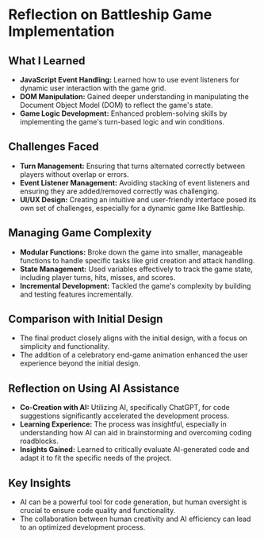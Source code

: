 # Reflection on Battleship Game Implementation
## What I Learned
- **JavaScript Event Handling:** Learned how to use event listeners for dynamic user interaction with the game grid.
- **DOM Manipulation:** Gained deeper understanding in manipulating the Document Object Model (DOM) to reflect the game's state.
- **Game Logic Development:** Enhanced problem-solving skills by implementing the game's turn-based logic and win conditions.

## Challenges Faced
- **Turn Management:** Ensuring that turns alternated correctly between players without overlap or errors.
- **Event Listener Management:** Avoiding stacking of event listeners and ensuring they are added/removed correctly was challenging.
- **UI/UX Design:** Creating an intuitive and user-friendly interface posed its own set of challenges, especially for a dynamic game like Battleship.

## Managing Game Complexity
- **Modular Functions:** Broke down the game into smaller, manageable functions to handle specific tasks like grid creation and attack handling.
- **State Management:** Used variables effectively to track the game state, including player turns, hits, misses, and scores.
- **Incremental Development:** Tackled the game's complexity by building and testing features incrementally.

## Comparison with Initial Design
- The final product closely aligns with the initial design, with a focus on simplicity and functionality.
- The addition of a celebratory end-game animation enhanced the user experience beyond the initial design.

## Reflection on Using AI Assistance
- **Co-Creation with AI:** Utilizing AI, specifically ChatGPT, for code suggestions significantly accelerated the development process.
- **Learning Experience:** The process was insightful, especially in understanding how AI can aid in brainstorming and overcoming coding roadblocks.
- **Insights Gained:** Learned to critically evaluate AI-generated code and adapt it to fit the specific needs of the project.

## Key Insights
- AI can be a powerful tool for code generation, but human oversight is crucial to ensure code quality and functionality.
- The collaboration between human creativity and AI efficiency can lead to an optimized development process.
